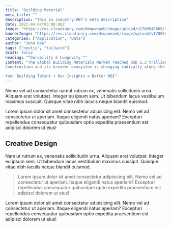 ```yaml
---
title: "Building Material"
meta_title: ""
description: "this is industry-007's meta description"
date: 2022-04-04T05:00:00Z
image: "https://res.cloudinary.com/dmquwnaeb/image/upload/v1700548069/talentWorkx/efwju4u51dmzkpshnsop.png"
bannerImage: "https://res.cloudinary.com/dmquwnaeb/image/upload/v1700548069/talentWorkx/efwju4u51dmzkpshnsop.png"
categories: ["Application", "Data"]
author: "John Doe"
tags: ["nextjs", "tailwind"]
draft: false
heading: "“Durability & Longevity “"
content: "The Global Building Materials Market reached USD 1.3 trillion in 2022 and is expected to reach USD 1.7 trillion by 2030 growing with a CAGR of 3.9% during the forecast period 2023-2030. The demand for building materials is on the rise as a result of government investments in the construction of infrastructure, including public buildings, utilities and transportation systems
Construction and its broader ecosystem is changing radically along the entire value chain, accelerated by the global pandemic. Our Talent solutions & services helps Industry Leaders in onboarding competitive talent enabled with transformative ideas, effective execution, and deep capability-building strategic decisions in this dynamic complex environment to accelerate sustainable and inclusive growth.

Your Building Talent + Our Insights = Better ROI"
---
```


Nemo vel ad consectetur namut rutrum ex, venenatis sollicitudin urna. Aliquam erat volutpat. Integer eu ipsum sem. Ut bibendum lacus vestibulum maximus suscipit. Quisque vitae nibh iaculis neque blandit euismod.

Lorem ipsum dolor sit amet consectetur adipisicing elit. Nemo vel ad consectetur ut aperiam. Itaque eligendi natus aperiam? Excepturi repellendus consequatur quibusdam optio expedita praesentium est adipisci dolorem ut eius!

## Creative Design

Nam ut rutrum ex, venenatis sollicitudin urna. Aliquam erat volutpat. Integer eu ipsum sem. Ut bibendum lacus vestibulum maximus suscipit. Quisque vitae nibh iaculis neque blandit euismod.

> Lorem ipsum dolor sit amet consectetur adipisicing elit. Nemo vel ad consectetur ut aperiam. Itaque eligendi natus aperiam? Excepturi repellendus consequatur quibusdam optio expedita praesentium est adipisci dolorem ut eius!

Lorem ipsum dolor sit amet consectetur adipisicing elit. Nemo vel ad consectetur ut aperiam. Itaque eligendi natus aperiam? Excepturi repellendus consequatur quibusdam optio expedita praesentium est adipisci dolorem ut eius!
